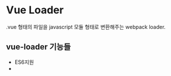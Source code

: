 # Vue Loader

.vue 형태의 파일을 javascript 모듈 형태로 변환해주는 webpack loader.

## vue-loader 기능들

- ES6지원
- <style>, <template> 에 각각에 다른 webpack 로더를 지원.
- 각 .vue 컴포넌트 스코프의 css 스타일링 지원
- webpack의 모듈 번들링 지원과 의존성 괸리 제공.
- 개발 시 Hot Reloading 지원.

### 참고

- https://vue-loader.vuejs.org/#what-is-vue-loader
- https://vue-loader.vuejs.org/spec.html#intro
